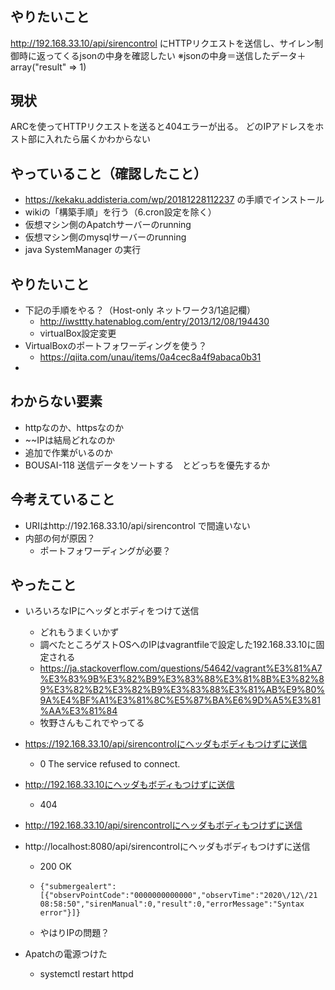# 

## やりたいこと
http://192.168.33.10/api/sirencontrol
にHTTPリクエストを送信し、サイレン制御時に返ってくるjsonの中身を確認したい
※jsonの中身＝送信したデータ＋array("result" => 1)

## 現状
ARCを使ってHTTPリクエストを送ると404エラーが出る。
どのIPアドレスをホスト部に入れたら届くかわからない

## やっていること（確認したこと）
- https://kekaku.addisteria.com/wp/20181228112237 の手順でインストール
- wikiの「構築手順」を行う（6.cron設定を除く）
- 仮想マシン側のApatchサーバーのrunning
- 仮想マシン側のmysqlサーバーのrunning
- java SystemManager の実行

## やりたいこと
- 下記の手順をやる？（Host-only ネットワーク3/1追記欄）
  - http://iwsttty.hatenablog.com/entry/2013/12/08/194430
  - virtualBox設定変更
- VirtualBoxのポートフォワーディングを使う？
  - https://qiita.com/unau/items/0a4cec8a4f9abaca0b31
- 
  
## わからない要素
- httpなのか、httpsなのか
- ~~IPは結局どれなのか
- 追加で作業がいるのか
- BOUSAI-118 送信データをソートする　とどっちを優先するか

## 今考えていること
- URIはhttp://192.168.33.10/api/sirencontrol で間違いない
- 内部の何が原因？
  - ポートフォワーディングが必要？

## やったこと
- いろいろなIPにヘッダとボディをつけて送信
  - どれもうまくいかず
  - 調べたところゲストOSへのIPはvagrantfileで設定した192.168.33.10に固定される
  - https://ja.stackoverflow.com/questions/54642/vagrant%E3%81%A7%E3%83%9B%E3%82%B9%E3%83%88%E3%81%8B%E3%82%89%E3%82%B2%E3%82%B9%E3%83%88%E3%81%AB%E9%80%9A%E4%BF%A1%E3%81%8C%E5%87%BA%E6%9D%A5%E3%81%AA%E3%81%84
  - 牧野さんもこれでやってる
- https://192.168.33.10/api/sirencontrolにヘッダもボディもつけずに送信
  - 0 The service refused to connect.
- http://192.168.33.10にヘッダもボディもつけずに送信
  - 404
- http://192.168.33.10/api/sirencontrolにヘッダもボディもつけずに送信

- http://localhost:8080/api/sirencontrolにヘッダもボディもつけずに送信
  - 200 OK
  - ```
    {"submergealert":[{"observPointCode":"0000000000000","observTime":"2020\/12\/21 08:58:50","sirenManual":0,"result":0,"errorMessage":"Syntax error"}]}
    ```
  - やはりIPの問題？
- Apatchの電源つけた
  - systemctl restart httpd
  

